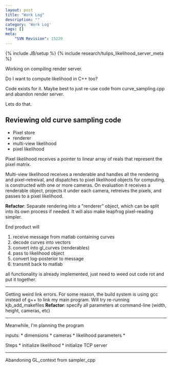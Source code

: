 ```yaml
---
layout: post
title: "Work Log"
description: ""
category: 'Work Log'
tags: []
meta: 
    "SVN Revision": 15229
---
```

{% include JB/setup %}
{% include research/tulips_likelihood_server_meta %}

Working on compiling render server.

Do I want to compute likelihood in C++ too?

Code exists for it.  Maybe best to just re-use code from curve_sampling.cpp and abandon render server.

Lets do that.  

Reviewing old curve sampling code
-----------------------------

* Pixel store
* renderer
* multi-view likelihood
* pixel likelihood

Pixel likelihood receives a pointer to linear array of reals that represent the pixel matrix.  

Multi-view likelihood receives a renderable and handles all the rendering and pixel-retreival, and dispatches to pixel likelihood objects for computing.  is constructed with one or more cameras.  On evaluation it receives a renderable object, projects it under each camera, retreives the pixels, and passes to a pixel likelihood.


**Refactor**: Separate rendering into a "renderer" object, which can be split into its own process if needed.  It will also make leapfrog pixel-reading simpler.

End product will

1. receive message from matlab containing curves
2. decode curves into vectors
3. convert into gl_curves (renderables)
4. pass to likelihood object
5. convert log-posterior to message
6. transmit back to matlab

all functionality is already implemented, just need to weed out code rot and put it together.

---

Getting weird link errors.  For some reason, the build system is using gcc instead of g++ to link my main program.  Will try re-running kjb_add_makefiles
**Refactor**: specify all parameters at command-line (width, height, cameras, etc)

---

Meanwhile, I'm planning the program

inputs:
    * dimensions
    * cameras
    * likelihood parameters
    * 


Steps
    * initialize likelihood
    * initialize TCP server

----

Abandoning GL_context from sampler_cpp
